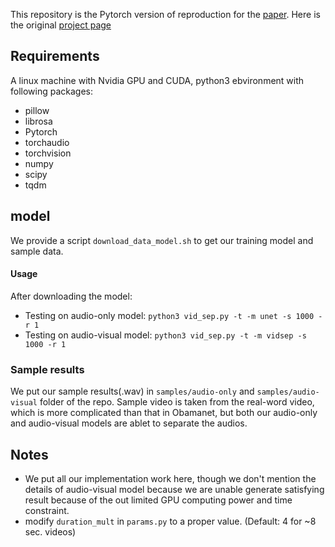 This repository is the Pytorch version of reproduction for the [paper](https://arxiv.org/pdf/1804.03641.pdf).
Here is the original [project page](http://andrewowens.com/multisensory)

## Requirements
A linux machine with Nvidia GPU and CUDA, python3 ebvironment with following packages:  
- pillow
- librosa
- Pytorch
- torchaudio
- torchvision
- numpy
- scipy
- tqdm

## model
We provide a script `download_data_model.sh` to get our training model and sample data.

#### Usage
After downloading the model: 
- Testing on audio-only model: `python3 vid_sep.py -t -m unet -s 1000 -r 1`
- Testing on audio-visual model: `python3 vid_sep.py -t -m vidsep -s 1000 -r 1`

### Sample results
We put our sample results(.wav) in `samples/audio-only` and `samples/audio-visual` folder of the repo. Sample video is taken from the real-word video, which is more complicated than that in Obamanet, but both our audio-only and audio-visual models are ablet to separate the audios.

## Notes
- We put all our implementation work here, though we don't mention the details of audio-visual model because we are unable generate satisfying result because of the out limited GPU computing power and time constraint.
- modify `duration_mult` in `params.py` to a proper value. (Default: 4 for ~8 sec. videos)
